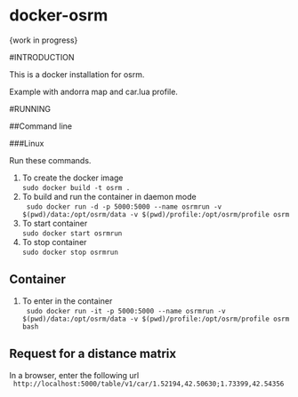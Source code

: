 # docker-osrm

{work in progress}

#INTRODUCTION

This is a docker installation for osrm.

Example with andorra map and car.lua profile.

#RUNNING

##Command line

###Linux

Run these commands.

1. To create the docker image  
` sudo docker build -t osrm . `
2. To build and run the container in daemon mode  
` sudo docker run -d -p 5000:5000 --name osrmrun -v $(pwd)/data:/opt/osrm/data -v $(pwd)/profile:/opt/osrm/profile osrm` 
3. To start container  
` sudo docker start osrmrun ` 
4. To stop container  
` sudo docker stop osrmrun `

## Container

1. To enter in the container  
` sudo docker run -it -p 5000:5000 --name osrmrun -v $(pwd)/data:/opt/osrm/data -v $(pwd)/profile:/opt/osrm/profile osrm bash`

## Request for a distance matrix ##

In a browser, enter the following url  
` http://localhost:5000/table/v1/car/1.52194,42.50630;1.73399,42.54356`